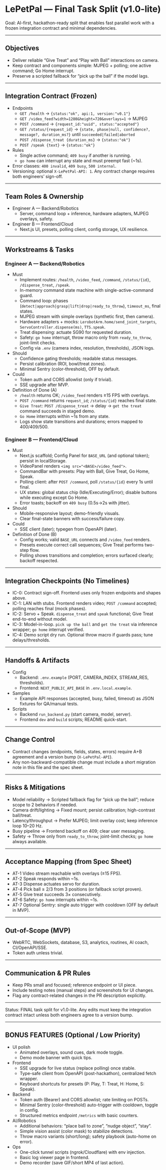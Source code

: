 # LePetPal — Final Task Split (v1.0-lite)

Goal: AI-first, hackathon-ready split that enables fast parallel work with a frozen integration contract and minimal dependencies.

---

## Objectives
- Deliver reliable “Give Treat” and “Play with Ball” interactions on camera.
- Keep contract and components simple: MJPEG + polling; one active command; Go Home interrupt.
- Preserve a scripted fallback for “pick up the ball” if the model lags.

---

## Integration Contract (Frozen)
- Endpoints
  - `GET /health` → `{status:"ok", api:1, version:"v0.1"}`
  - `GET /video_feed?width=1280&height=720&overlays=1` → MJPEG
  - `POST /command` → `{request_id:"uuid", status:"accepted"}`
  - `GET /status/{request_id}` → `{state, phase|null, confidence?, message?, duration_ms?}` until `succeeded|failed|aborted`
  - `POST /dispense_treat {duration_ms}` → `{status:"ok"}`
  - `POST /speak {text}` → `{status:"ok"}`
- Rules
  - Single active command; `409 busy` if another is running.
  - `go home` can interrupt any state and must preempt fast (~1s).
- Error classes: `400 invalid`, `409 busy`, `500 internal`.
- Versioning: optional `X-LePetPal-API: 1`. Any contract change requires both engineers’ sign-off.

---

## Team Roles & Ownership
- Engineer A — Backend/Robotics
  - Server, command loop + inference, hardware adapters, MJPEG overlays, safety.
- Engineer B — Frontend/Cloud
  - Next.js UI, presets, polling client, config storage, UX resilience.

---

## Workstreams & Tasks

### Engineer A — Backend/Robotics
- Must
  - Implement routes: `/health`, `/video_feed`, `/command`, `/status/{id}`, `/dispense_treat`, `/speak`.
  - In-memory command state machine with single-active-command guard.
  - Command loop: phases (`detect|approach|grasp|lift|drop|ready_to_throw`), `timeout_ms`, final states.
  - MJPEG stream with simple overlays (synthetic first, then camera).
  - Hardware adapters + mocks: `LerobotArm.home/send_joint_targets`, `ServoController.dispense(ms)`, `TTS.speak`.
  - Treat dispensing: actuate SG90 for requested duration.
  - Safety: `go home` interrupt, throw macro only from `ready_to_throw`, joint-limit checks.
  - Config via `.env` (camera index, resolution, thresholds), JSON logs.
- Should
  - Confidence gating thresholds; readable status messages.
  - Persist calibration (ROI, bowl/treat zones).
  - Minimal Sentry (color-threshold), OFF by default.
- Could
  - Token auth and CORS allowlist (only if trivial).
  - SSE upgrade after MVP.
- Definition of Done (A)
  - `/health` returns OK; `/video_feed` renders ≥15 FPS with overlays.
  - `POST /command` returns `request_id`; `/status/{id}` reaches final state.
  - `Give Treat`: `POST /dispense_treat` → delay → `get the treat` command succeeds in staged demo.
  - `Go Home` interrupts within ~1s from any state.
  - Logs show state transitions and durations; errors mapped to 400/409/500.

### Engineer B — Frontend/Cloud
- Must
  - Next.js scaffold; Config Panel for `BASE_URL` (and optional token); persist in localStorage.
  - VideoPanel renders `<img src="<BASE>/video_feed">`.
  - CommandBar with presets: Play with Ball, Give Treat, Go Home, Speak.
  - Polling client: after `POST /command`, poll `/status/{id}` every 1s until final.
  - UX states: global status chip (Idle/Executing/Error); disable buttons while executing except Go Home.
  - Error toasts; backoff on `409 busy` (0.5s→2s with jitter).
- Should
  - Mobile-responsive layout; demo-friendly visuals.
  - Clear final-state banners with success/failure copy.
- Could
  - SSE client (later); typegen from OpenAPI (later).
- Definition of Done (B)
  - Config works; valid `BASE_URL` connects and `/video_feed` renders.
  - Presets execute correct call sequences; Give Treat performs two-step flow.
  - Polling shows transitions and completion; errors surfaced clearly; backoff respected.

---

## Integration Checkpoints (No Timelines)
- IC-0: Contract sign-off. Frontend uses only frozen endpoints and shapes above.
- IC-1: LAN with stubs. Frontend renders video; `POST /command` accepted; polling reaches final (mock phases).
- IC-2: Servo + Speak. `dispense_treat` and `speak` functional; Give Treat end-to-end without model.
- IC-3: Model-in-loop. `pick up the ball` and `get the treat` via inference wrapper; `go home` interrupt verified.
- IC-4: Demo script dry run. Optional throw macro if guards pass; tune delays/thresholds.

---

## Handoffs & Artifacts
- Config
  - Backend: `.env.example` (PORT, CAMERA_INDEX, STREAM_RES, thresholds).
  - Frontend: `NEXT_PUBLIC_API_BASE` in `.env.local.example`.
- Samples
  - Example API responses (accepted, busy, failed, timeout) as JSON fixtures for QA/manual tests.
- Scripts
  - Backend `run_backend.py` (start camera, model, server).
  - Frontend `dev` and `build` scripts; README quick-start.

---

## Change Control
- Contract changes (endpoints, fields, states, errors) require A+B agreement and a version bump (`X-LePetPal-API`).
- Any non-backward-compatible change must include a short migration note in this file and the spec sheet.

---

## Risks & Mitigations
- Model reliability → Scripted fallback flag for “pick up the ball”; reduce scope to 2 behaviors if needed.
- Camera drift/lighting → Fixed mount; persist calibration; high-contrast ball/treat.
- Latency/throughput → Prefer MJPEG; limit overlay cost; keep inference loop 10–20 Hz.
- Busy pipeline → Frontend backoff on 409; clear user messaging.
- Safety → Throw only from `ready_to_throw`; joint-limit checks; `go home` always available.

---

## Acceptance Mapping (from Spec Sheet)
- AT-1 Video stream reachable with overlays (≥15 FPS).
- AT-2 Speak responds within ~1s.
- AT-3 Dispense actuates servo for duration.
- AT-4 Pick ball ≥ 2/3 from 3 positions (or fallback script proven).
- AT-5 Give treat succeeds 3× consecutively.
- AT-6 Safety: `go home` interrupts within ~1s.
- AT-7 Optional Sentry: single auto trigger with cooldown (OFF by default in MVP).

---

## Out-of-Scope (MVP)
- WebRTC, WebSockets, database, S3, analytics, routines, AI coach, CI/OpenAPI/SSE.
- Token auth unless trivial.

---

## Communication & PR Rules
- Keep PRs small and focused; reference endpoint or UI piece.
- Include testing notes (manual steps) and screenshots for UI changes.
- Flag any contract-related changes in the PR description explicitly.

---

Status: FINAL task split for v1.0-lite. Any edits must keep the integration contract intact unless both engineers agree to a version bump.

---

## BONUS FEATURES (Optional / Low Priority)
- UI polish
  - Animated overlays, sound cues, dark mode toggle.
  - Demo mode banner with quick tips.
- Frontend
  - SSE upgrade for live status (replace polling) once stable.
  - Type-safe client from OpenAPI (post-hackathon), centralized fetch wrapper.
  - Keyboard shortcuts for presets (P: Play, T: Treat, H: Home, S: Speak).
- Backend
  - Token auth (Bearer) and CORS allowlist; rate limiting on POSTs.
  - Minimal Sentry (color-threshold) auto-trigger with cooldown, toggle in config.
  - Structured metrics endpoint `/metrics` with basic counters.
- AI/Robotics
  - Additional behaviors: “place ball to zone”, “nudge object”, “stay”.
  - Simple vision assist (color mask) to stabilize detections.
  - Throw macro variants (short/long); safety playbook (auto-home on error).
- Ops
  - One-click tunnel scripts (ngrok/Cloudflare) with env injection.
  - Basic log viewer page in frontend.
  - Demo recorder (save GIF/short MP4 of last action).
